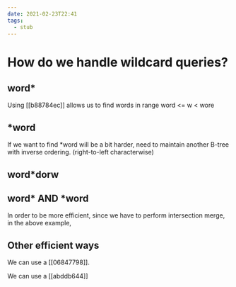 ```yaml
---
date: 2021-02-23T22:41
tags: 
  - stub
---
```


# How do we handle wildcard queries?

## word\*

Using [[b88784ec]] allows us to find words in range word <= w < wore

## \*word

If we want to find *word will be a bit harder, need to maintain another B-tree with inverse ordering. (right-to-left characterwise)

## word*dorw

## word* AND *word

In order to be more efficient, since we have to perform intersection merge, in the above example,

## Other efficient ways

We can use a [[06847798]].

We can use a [[abddb644]] 
